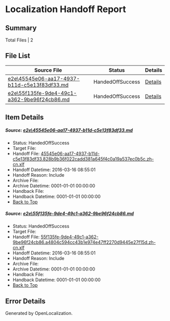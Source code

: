 # <a name='report-top'></a> Localization Handoff Report

## Summary
 Total Files | 2

## File List
 Source File | Status | Details 
 ----------- | ------ | ------- 
 [e2e\45545e06-aa17-4937-b11d-c5e13f83df33.md](https://github.com/OpenLocalizationTest/oltest/blob/80ec1d88748170d19bc03b5589d0d4a1d09b65b7/e2e/45545e06-aa17-4937-b11d-c5e13f83df33.md) | HandedOffSuccess | [Details](#3d02daf29f31f5a33d27041b51f9e6b11ef060501)
 [e2e\55f135fe-9de4-49c1-a362-9be96f24cb86.md](https://github.com/OpenLocalizationTest/oltest/blob/80ec1d88748170d19bc03b5589d0d4a1d09b65b7/e2e/55f135fe-9de4-49c1-a362-9be96f24cb86.md) | HandedOffSuccess | [Details](#4699962033ade539e7185095620e583ba75898862)

## Item Details
##### <a name='3d02daf29f31f5a33d27041b51f9e6b11ef060501'></a> Source: [e2e\45545e06-aa17-4937-b11d-c5e13f83df33.md](https://github.com/OpenLocalizationTest/oltest/blob/80ec1d88748170d19bc03b5589d0d4a1d09b65b7/e2e/45545e06-aa17-4937-b11d-c5e13f83df33.md)
* Status: HandedOffSuccess
* Target File: 
* Handoff File: [45545e06-aa17-4937-b11d-c5e13f83df33.828b9b36f022cadd381a645f4c0a19a537ec0b5c.zh-cn.xlf](https://github.com/OpenLocalizationTestOrg/olhandoff/blob/32415f982b6ea4ec354540b23a6ee4ef01e361fa/ol-handoff/OpenLocalizationTestOrg/oltest.zh-cn/xinjiang/ht/45545e06-aa17-4937-b11d-c5e13f83df33.828b9b36f022cadd381a645f4c0a19a537ec0b5c.zh-cn.xlf)
* Handoff Datetime: 2016-03-16 08:55:01
* Handoff Reason: Include
* Archive File: 
* Archive Datetime: 0001-01-01 00:00:00
* Handback File: 
* Handback Datetime: 0001-01-01 00:00:00
* [Back to Top](#report-top)

##### <a name='4699962033ade539e7185095620e583ba75898862'></a> Source: [e2e\55f135fe-9de4-49c1-a362-9be96f24cb86.md](https://github.com/OpenLocalizationTest/oltest/blob/80ec1d88748170d19bc03b5589d0d4a1d09b65b7/e2e/55f135fe-9de4-49c1-a362-9be96f24cb86.md)
* Status: HandedOffSuccess
* Target File: 
* Handoff File: [55f135fe-9de4-49c1-a362-9be96f24cb86.a4804c594cc43b1e974e47ff2270d9445e27f15d.zh-cn.xlf](https://github.com/OpenLocalizationTestOrg/olhandoff/blob/32415f982b6ea4ec354540b23a6ee4ef01e361fa/ol-handoff/OpenLocalizationTestOrg/oltest.zh-cn/xinjiang/ht/55f135fe-9de4-49c1-a362-9be96f24cb86.a4804c594cc43b1e974e47ff2270d9445e27f15d.zh-cn.xlf)
* Handoff Datetime: 2016-03-16 08:55:01
* Handoff Reason: Include
* Archive File: 
* Archive Datetime: 0001-01-01 00:00:00
* Handback File: 
* Handback Datetime: 0001-01-01 00:00:00
* [Back to Top](#report-top)


## Error Details

Generated by OpenLocalization.
